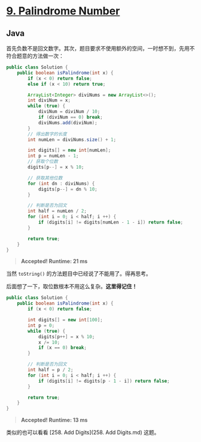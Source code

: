 # [9. Palindrome Number](https://leetcode.com/problems/palindrome-number/)

## Java

首先负数不是回文数字。其次，题目要求不使用额外的空间，一时想不到，先用不符合题意的方法做一次：

```java
public class Solution {
    public boolean isPalindrome(int x) {
        if (x < 0) return false;
        else if (x < 10) return true;

        ArrayList<Integer> diviNums = new ArrayList<>();
        int diviNum = x;
        while (true) {
            diviNum = diviNum / 10;
            if (diviNum == 0) break;
            diviNums.add(diviNum);
        }
        // 得出数字的长度
        int numLen = diviNums.size() + 1;

        int digits[] = new int[numLen];
        int p = numLen - 1;
        // 获取个位数
        digits[p--] = x % 10;

        // 获取其他位数
        for (int dn : diviNums) {
            digits[p--] = dn % 10;
        }

        // 判断是否为回文
        int half = numLen / 2;
        for (int i = 0; i < half; i ++) {
            if (digits[i] != digits[numLen - 1 - i]) return false;
        }

        return true;
    }
}
```

> **Accepted! Runtime: 21 ms**

当然 `toString()` 的方法题目中已经说了不能用了。得再思考。

后面想了一下，取位数根本不用这么复杂。**这里得记住！**

```java
public class Solution {
    public boolean isPalindrome(int x) {
        if (x < 0) return false;

        int digits[] = new int[100];
        int p = 0;
        while (true) {
            digits[p++] = x % 10;
            x /= 10;
            if (x == 0) break;
        }

        // 判断是否为回文
        int half = p / 2;
        for (int i = 0; i < half; i ++) {
            if (digits[i] != digits[p - 1 - i]) return false;
        }

        return true;
    }
}
```

> **Accepted! Runtime: 13 ms**

类似的也可以看看 [258. Add Digits](258. Add Digits.md) 这题。